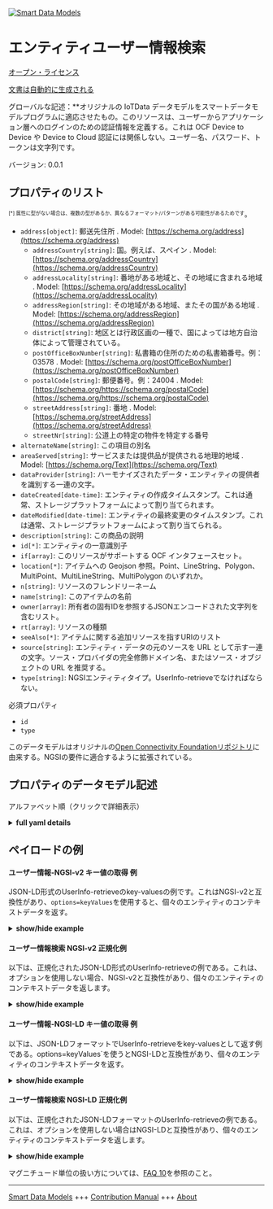 <!-- 10-Header -->  
[![Smart Data Models](https://smartdatamodels.org/wp-content/uploads/2022/01/SmartDataModels_logo.png "Logo")](https://smartdatamodels.org)  
エンティティユーザー情報検索  
==============<!-- /10-Header -->  
<!-- 15-License -->  
[オープン・ライセンス](https://github.com/smart-data-models//dataModel.OCF/blob/master/UserInfo-retrieve/LICENSE.md)  
[文書は自動的に生成される](https://docs.google.com/presentation/d/e/2PACX-1vTs-Ng5dIAwkg91oTTUdt8ua7woBXhPnwavZ0FxgR8BsAI_Ek3C5q97Nd94HS8KhP-r_quD4H0fgyt3/pub?start=false&loop=false&delayms=3000#slide=id.gb715ace035_0_60)  
<!-- /15-License -->  
<!-- 20-Description -->  
グローバルな記述：**オリジナルの IoTData データモデルをスマートデータモデルプログラムに適応させたもの。このリソースは、ユーザーからアプリケーション層へのログインのための認証情報を定義する。これは OCF Device to Device や Device to Cloud 認証には関係しない。ユーザー名、パスワード、トークンは文字列です。  
バージョン: 0.0.1  
<!-- /20-Description -->  
<!-- 30-PropertiesList -->  

## プロパティのリスト  

<sup><sub>[*] 属性に型がない場合は、複数の型があるか、異なるフォーマット/パターンがある可能性があるためです</sub></sup>。  
- `address[object]`: 郵送先住所  . Model: [https://schema.org/address](https://schema.org/address)	- `addressCountry[string]`: 国。例えば、スペイン  . Model: [https://schema.org/addressCountry](https://schema.org/addressCountry)  
	- `addressLocality[string]`: 番地がある地域と、その地域に含まれる地域  . Model: [https://schema.org/addressLocality](https://schema.org/addressLocality)  
	- `addressRegion[string]`: その地域がある地域、またその国がある地域  . Model: [https://schema.org/addressRegion](https://schema.org/addressRegion)  
	- `district[string]`: 地区とは行政区画の一種で、国によっては地方自治体によって管理されている。    
	- `postOfficeBoxNumber[string]`: 私書箱の住所のための私書箱番号。例：03578  . Model: [https://schema.org/postOfficeBoxNumber](https://schema.org/postOfficeBoxNumber)  
	- `postalCode[string]`: 郵便番号。例：24004  . Model: [https://schema.org/https://schema.org/postalCode](https://schema.org/https://schema.org/postalCode)  
	- `streetAddress[string]`: 番地  . Model: [https://schema.org/streetAddress](https://schema.org/streetAddress)  
	- `streetNr[string]`: 公道上の特定の物件を特定する番号    
- `alternateName[string]`: この項目の別名  - `areaServed[string]`: サービスまたは提供品が提供される地理的地域  . Model: [https://schema.org/Text](https://schema.org/Text)- `dataProvider[string]`: ハーモナイズされたデータ・エンティティの提供者を識別する一連の文字。  - `dateCreated[date-time]`: エンティティの作成タイムスタンプ。これは通常、ストレージプラットフォームによって割り当てられます。  - `dateModified[date-time]`: エンティティの最終変更のタイムスタンプ。これは通常、ストレージプラットフォームによって割り当てられる。  - `description[string]`: この商品の説明  - `id[*]`: エンティティの一意識別子  - `if[array]`: このリソースがサポートする OCF インタフェースセット。  - `location[*]`: アイテムへの Geojson 参照。Point、LineString、Polygon、MultiPoint、MultiLineString、MultiPolygon のいずれか。  - `n[string]`: リソースのフレンドリーネーム  - `name[string]`: このアイテムの名前  - `owner[array]`: 所有者の固有IDを参照するJSONエンコードされた文字列を含むリスト。  - `rt[array]`: リソースの種類  - `seeAlso[*]`: アイテムに関する追加リソースを指すURIのリスト  - `source[string]`: エンティティ・データの元のソースを URL として示す一連の文字。ソース・プロバイダの完全修飾ドメイン名、またはソース・オブジェクトの URL を推奨する。  - `type[string]`: NGSIエンティティタイプ。UserInfo-retrieveでなければならない。  <!-- /30-PropertiesList -->  
<!-- 35-RequiredProperties -->  
必須プロパティ  
- `id`  - `type`  <!-- /35-RequiredProperties -->  
<!-- 40-RequiredProperties -->  
このデータモデルはオリジナルの[Open Connectivity Foundationリポジトリ](https://github.com/openconnectivityfoundation/IoTDataModels)に由来する。NGSIの要件に適合するように拡張されている。  
<!-- /40-RequiredProperties -->  
<!-- 50-DataModelHeader -->  
## プロパティのデータモデル記述  
アルファベット順（クリックで詳細表示）  
<!-- /50-DataModelHeader -->  
<!-- 60-ModelYaml -->  
<details><summary><strong>full yaml details</strong></summary>    
```yaml  
UserInfo-retrieve:    
  description: 'Smart Data Models Program adaptation of the original IoTData data Models. This Resource defines credentials for user to application layer login. This does not relate to OCF Device to Device or Device to Cloud authentication. The username, password and token are strings.'    
  properties:    
    address:    
      description: The mailing address    
      properties:    
        addressCountry:    
          description: 'The country. For example, Spain'    
          type: string    
          x-ngsi:    
            model: https://schema.org/addressCountry    
            type: Property    
        addressLocality:    
          description: 'The locality in which the street address is, and which is in the region'    
          type: string    
          x-ngsi:    
            model: https://schema.org/addressLocality    
            type: Property    
        addressRegion:    
          description: 'The region in which the locality is, and which is in the country'    
          type: string    
          x-ngsi:    
            model: https://schema.org/addressRegion    
            type: Property    
        district:    
          description: 'A district is a type of administrative division that, in some countries, is managed by the local government'    
          type: string    
          x-ngsi:    
            type: Property    
        postOfficeBoxNumber:    
          description: 'The post office box number for PO box addresses. For example, 03578'    
          type: string    
          x-ngsi:    
            model: https://schema.org/postOfficeBoxNumber    
            type: Property    
        postalCode:    
          description: 'The postal code. For example, 24004'    
          type: string    
          x-ngsi:    
            model: https://schema.org/https://schema.org/postalCode    
            type: Property    
        streetAddress:    
          description: The street address    
          type: string    
          x-ngsi:    
            model: https://schema.org/streetAddress    
            type: Property    
        streetNr:    
          description: Number identifying a specific property on a public street    
          type: string    
          x-ngsi:    
            type: Property    
      type: object    
      x-ngsi:    
        model: https://schema.org/address    
        type: Property    
    alternateName:    
      description: An alternative name for this item    
      type: string    
      x-ngsi:    
        type: Property    
    areaServed:    
      description: The geographic area where a service or offered item is provided    
      type: string    
      x-ngsi:    
        model: https://schema.org/Text    
        type: Property    
    dataProvider:    
      description: A sequence of characters identifying the provider of the harmonised data entity    
      type: string    
      x-ngsi:    
        type: Property    
    dateCreated:    
      description: Entity creation timestamp. This will usually be allocated by the storage platform    
      format: date-time    
      type: string    
      x-ngsi:    
        type: Property    
    dateModified:    
      description: Timestamp of the last modification of the entity. This will usually be allocated by the storage platform    
      format: date-time    
      type: string    
      x-ngsi:    
        type: Property    
    description:    
      description: A description of this item    
      type: string    
      x-ngsi:    
        type: Property    
    id:    
      anyOf:    
        - description: Identifier format of any NGSI entity    
          maxLength: 256    
          minLength: 1    
          pattern: ^[\w\-\.\{\}\$\+\*\[\]`|~^@!,:\\]+$    
          type: string    
          x-ngsi:    
            type: Property    
        - description: Identifier format of any NGSI entity    
          format: uri    
          type: string    
          x-ngsi:    
            type: Property    
      description: Unique identifier of the entity    
      x-ngsi:    
        type: Property    
    if:    
      description: The OCF Interface set supported by this Resource.    
      items:    
        enum:    
          - oic.if.rw    
          - oic.if.baseline    
        type: string    
      minItems: 2    
      readOnly: true    
      type: array    
      uniqueItems: true    
      x-ngsi:    
        type: Property    
    location:    
      description: 'Geojson reference to the item. It can be Point, LineString, Polygon, MultiPoint, MultiLineString or MultiPolygon'    
      oneOf:    
        - description: Geojson reference to the item. Point    
          properties:    
            bbox:    
              items:    
                type: number    
              minItems: 4    
              type: array    
            coordinates:    
              items:    
                type: number    
              minItems: 2    
              type: array    
            type:    
              enum:    
                - Point    
              type: string    
          required:    
            - type    
            - coordinates    
          title: GeoJSON Point    
          type: object    
          x-ngsi:    
            type: GeoProperty    
        - description: Geojson reference to the item. LineString    
          properties:    
            bbox:    
              items:    
                type: number    
              minItems: 4    
              type: array    
            coordinates:    
              items:    
                items:    
                  type: number    
                minItems: 2    
                type: array    
              minItems: 2    
              type: array    
            type:    
              enum:    
                - LineString    
              type: string    
          required:    
            - type    
            - coordinates    
          title: GeoJSON LineString    
          type: object    
          x-ngsi:    
            type: GeoProperty    
        - description: Geojson reference to the item. Polygon    
          properties:    
            bbox:    
              items:    
                type: number    
              minItems: 4    
              type: array    
            coordinates:    
              items:    
                items:    
                  items:    
                    type: number    
                  minItems: 2    
                  type: array    
                minItems: 4    
                type: array    
              type: array    
            type:    
              enum:    
                - Polygon    
              type: string    
          required:    
            - type    
            - coordinates    
          title: GeoJSON Polygon    
          type: object    
          x-ngsi:    
            type: GeoProperty    
        - description: Geojson reference to the item. MultiPoint    
          properties:    
            bbox:    
              items:    
                type: number    
              minItems: 4    
              type: array    
            coordinates:    
              items:    
                items:    
                  type: number    
                minItems: 2    
                type: array    
              type: array    
            type:    
              enum:    
                - MultiPoint    
              type: string    
          required:    
            - type    
            - coordinates    
          title: GeoJSON MultiPoint    
          type: object    
          x-ngsi:    
            type: GeoProperty    
        - description: Geojson reference to the item. MultiLineString    
          properties:    
            bbox:    
              items:    
                type: number    
              minItems: 4    
              type: array    
            coordinates:    
              items:    
                items:    
                  items:    
                    type: number    
                  minItems: 2    
                  type: array    
                minItems: 2    
                type: array    
              type: array    
            type:    
              enum:    
                - MultiLineString    
              type: string    
          required:    
            - type    
            - coordinates    
          title: GeoJSON MultiLineString    
          type: object    
          x-ngsi:    
            type: GeoProperty    
        - description: Geojson reference to the item. MultiLineString    
          properties:    
            bbox:    
              items:    
                type: number    
              minItems: 4    
              type: array    
            coordinates:    
              items:    
                items:    
                  items:    
                    items:    
                      type: number    
                    minItems: 2    
                    type: array    
                  minItems: 4    
                  type: array    
                type: array    
              type: array    
            type:    
              enum:    
                - MultiPolygon    
              type: string    
          required:    
            - type    
            - coordinates    
          title: GeoJSON MultiPolygon    
          type: object    
          x-ngsi:    
            type: GeoProperty    
      x-ngsi:    
        type: GeoProperty    
    n:    
      description: Friendly name of the Resource    
      maxLength: 64    
      readOnly: true    
      type: string    
      x-ngsi:    
        type: Property    
    name:    
      description: The name of this item    
      type: string    
      x-ngsi:    
        type: Property    
    owner:    
      description: A List containing a JSON encoded sequence of characters referencing the unique Ids of the owner(s)    
      items:    
        anyOf:    
          - description: Identifier format of any NGSI entity    
            maxLength: 256    
            minLength: 1    
            pattern: ^[\w\-\.\{\}\$\+\*\[\]`|~^@!,:\\]+$    
            type: string    
            x-ngsi:    
              type: Property    
          - description: Identifier format of any NGSI entity    
            format: uri    
            type: string    
            x-ngsi:    
              type: Property    
        description: Unique identifier of the entity    
        x-ngsi:    
          type: Property    
      type: array    
      x-ngsi:    
        type: Property    
    rt:    
      description: The Resource Type.    
      items:    
        enum:    
          - oic.r.userinfo    
        maxLength: 64    
        type: string    
      minItems: 1    
      readOnly: true    
      type: array    
      uniqueItems: true    
      x-ngsi:    
        type: Property    
    seeAlso:    
      description: list of uri pointing to additional resources about the item    
      oneOf:    
        - items:    
            format: uri    
            type: string    
          minItems: 1    
          type: array    
        - format: uri    
          type: string    
      x-ngsi:    
        type: Property    
    source:    
      description: 'A sequence of characters giving the original source of the entity data as a URL. Recommended to be the fully qualified domain name of the source provider, or the URL to the source object'    
      type: string    
      x-ngsi:    
        type: Property    
    type:    
      description: NGSI entity type. It has to be UserInfo-retrieve    
      enum:    
        - UserInfo-retrieve    
      type: string    
      x-ngsi:    
        type: Property    
  required:    
    - id    
    - type    
  type: object    
  x-derived-from: https://github.com/OpenInterConnect/IoTDataModels/blob/master/UserInfo-retrieveResURI.swagger.json    
  x-disclaimer: 'Redistribution and use in source and binary forms, with or without modification, are permitted  provided that the license conditions are met. Copyleft (c) 2022 Contributors to Smart Data Models Program'    
  x-license-url: https://github.com/smart-data-models/dataModel.OCF/blob/master/UserInfo-retrieve/LICENSE.md    
  x-model-schema: https://smart-data-models.github.io/dataModel.IoTDataModels/UserInfo-retrieve/schema.json    
  x-model-tags: OCF    
  x-version: 0.0.1    
```  
</details>    
<!-- /60-ModelYaml -->  
<!-- 70-MiddleNotes -->  
<!-- /70-MiddleNotes -->  
<!-- 80-Examples -->  
## ペイロードの例  
#### ユーザー情報-NGSI-v2 キー値の取得 例  
JSON-LD形式のUserInfo-retrieveのkey-valuesの例です。これはNGSI-v2と互換性があり、`options=keyValues`を使用すると、個々のエンティティのコンテキストデータを返す。  
<details><summary><strong>show/hide example</strong></summary>    
```json  
{  
    "id": "urn:ngsi-ld:UserInfo-retrieve:id:TXBY:45705242",  
    "dateCreated": "1990-06-22T01:09:44Z",  
    "dateModified": "1999-02-06T18:19:13Z",  
    "source": "Bag finally challenge win the. Where apply practice support test image. Professor speak fire interesting light politics.",  
    "name": "Cons",  
    "alternateName": "Leader agency serious fact and deal sort but. Reach past sister realize away mouth. School shake defense interest.",  
    "description": "Laugh western for cold performance off. During hard century discuss read clear.",  
    "dataProvider": "Less appear long whom result economy both. Who turn step professor team. Ok expect art federal military fly. Fact thing religious task clear.",  
    "owner": [  
        "urn:ngsi-ld:UserInfo-retrieve:items:QXBB:34998933",  
        "urn:ngsi-ld:UserInfo-retrieve:items:MBIL:67490912"  
    ],  
    "seeAlso": [  
        "urn:ngsi-ld:UserInfo-retrieve:items:YJSI:71607452"  
    ],  
    "location": {  
        "type": "Point",  
        "coordinates": [  
            -42.7967495,  
            -34.967117  
        ]  
    },  
    "address": {  
        "streetAddress": "Exactly score cut care do. Personal dream leader end address week.",  
        "addressLocality": "Require moment nice i",  
        "addressRegion": "Ago herself edge under. His spec",  
        "addressCountry": "Force environment tax audience majority. Note office sea ge",  
        "postalCode": "Leg kitchen do teach boy federal. Word response yeah. Another wonder wo",  
        "postOfficeBoxNumber": "Now machine level far song ask treatment. Green mouth close only arm lead participant.",  
        "streetNr": "Particular bag suggest free drive teach. Each another picture view letter vote movement.",  
        "district": "Thus important think goal author husband strategy. Understand war next rule n"  
    },  
    "areaServed": "Free information hair choose system factor. O",  
    "rt": [  
        "oic.r.userinfo"  
    ],  
    "n": "How real economy manag",  
    "if": [  
        "oic.if.rw",  
        "oic.if.baseline"  
    ],  
    "type": "UserInfo-retrieve"  
}  
```  
</details>  
#### ユーザー情報検索 NGSI-v2 正規化例  
以下は、正規化されたJSON-LD形式のUserInfo-retrieveの例である。これは、オプションを使用しない場合、NGSI-v2と互換性があり、個々のエンティティのコンテキストデータを返します。  
<details><summary><strong>show/hide example</strong></summary>    
```json  
{  
    "id": "urn:ngsi-ld:UserInfo-retrieve:id:TXBY:45705242",  
    "dateCreated": {  
        "type": "DateTime",  
        "value": "1990-06-22T01:09:44Z"  
    },  
    "dateModified": {  
        "type": "DateTime",  
        "value": "1999-02-06T18:19:13Z"  
    },  
    "source": {  
        "type": "Text",  
        "value": "Bag finally challenge win the. Where apply practice support test image. Professor speak fire interesting light politics."  
    },  
    "name": {  
        "type": "Text",  
        "value": "Cons"  
    },  
    "alternateName": {  
        "type": "Text",  
        "value": "Leader agency serious fact and deal sort but. Reach past sister realize away mouth. School shake defense interest."  
    },  
    "description": {  
        "type": "Text",  
        "value": "Laugh western for cold performance off. During hard century discuss read clear."  
    },  
    "dataProvider": {  
        "type": "Text",  
        "value": "Less appear long whom result economy both. Who turn step professor team. Ok expect art federal military fly. Fact thing religious task clear."  
    },  
    "owner": {  
        "type": "StructuredValue",  
        "value": [  
            "urn:ngsi-ld:UserInfo-retrieve:items:QXBB:34998933",  
            "urn:ngsi-ld:UserInfo-retrieve:items:MBIL:67490912"  
        ]  
    },  
    "seeAlso": {  
        "type": "StructuredValue",  
        "value": [  
            "urn:ngsi-ld:UserInfo-retrieve:items:YJSI:71607452"  
        ]  
    },  
    "location": {  
        "type": "geo:json",  
        "value": {  
            "type": "Point",  
            "coordinates": [  
                -42.7967495,  
                -34.967117  
            ]  
        }  
    },  
    "address": {  
        "type": "StructuredValue",  
        "value": {  
            "streetAddress": "Exactly score cut care do. Personal dream leader end address week.",  
            "addressLocality": "Require moment nice i",  
            "addressRegion": "Ago herself edge under. His spec",  
            "addressCountry": "Force environment tax audience majority. Note office sea ge",  
            "postalCode": "Leg kitchen do teach boy federal. Word response yeah. Another wonder wo",  
            "postOfficeBoxNumber": "Now machine level far song ask treatment. Green mouth close only arm lead participant.",  
            "streetNr": "Particular bag suggest free drive teach. Each another picture view letter vote movement.",  
            "district": "Thus important think goal author husband strategy. Understand war next rule n"  
        }  
    },  
    "areaServed": {  
        "type": "Text",  
        "value": "Free information hair choose system factor. O"  
    },  
    "rt": {  
        "type": "StructuredValue",  
        "value": [  
            "oic.r.userinfo"  
        ]  
    },  
    "n": {  
        "type": "Text",  
        "value": "How real economy manag"  
    },  
    "if": {  
        "type": "StructuredValue",  
        "value": [  
            "oic.if.rw",  
            "oic.if.baseline"  
        ]  
    },  
    "type": "UserInfo-retrieve"  
}  
```  
</details>  
#### ユーザー情報-NGSI-LD キー値の取得 例  
以下は、JSON-LDフォーマットでUserInfo-retrieveをkey-valuesとして返す例である。options=keyValues`を使うとNGSI-LDと互換性があり、個々のエンティティのコンテキストデータを返す。  
<details><summary><strong>show/hide example</strong></summary>    
```json  
{  
    "id": "urn:ngsi-ld:UserInfo-retrieve:id:TXBY:45705242",  
    "dateCreated": "1990-06-22T01:09:44Z",  
    "dateModified": "1999-02-06T18:19:13Z",  
    "source": "Bag finally challenge win the. Where apply practice support test image. Professor speak fire interesting light politics.",  
    "name": "Cons",  
    "alternateName": "Leader agency serious fact and deal sort but. Reach past sister realize away mouth. School shake defense interest.",  
    "description": "Laugh western for cold performance off. During hard century discuss read clear.",  
    "dataProvider": "Less appear long whom result economy both. Who turn step professor team. Ok expect art federal military fly. Fact thing religious task clear.",  
    "owner": [  
        "urn:ngsi-ld:UserInfo-retrieve:items:QXBB:34998933",  
        "urn:ngsi-ld:UserInfo-retrieve:items:MBIL:67490912"  
    ],  
    "seeAlso": [  
        "urn:ngsi-ld:UserInfo-retrieve:items:YJSI:71607452"  
    ],  
    "location": {  
        "type": "Point",  
        "coordinates": [  
            -42.7967495,  
            -34.967117  
        ]  
    },  
    "address": {  
        "streetAddress": "Exactly score cut care do. Personal dream leader end address week.",  
        "addressLocality": "Require moment nice i",  
        "addressRegion": "Ago herself edge under. His spec",  
        "addressCountry": "Force environment tax audience majority. Note office sea ge",  
        "postalCode": "Leg kitchen do teach boy federal. Word response yeah. Another wonder wo",  
        "postOfficeBoxNumber": "Now machine level far song ask treatment. Green mouth close only arm lead participant.",  
        "streetNr": "Particular bag suggest free drive teach. Each another picture view letter vote movement.",  
        "district": "Thus important think goal author husband strategy. Understand war next rule n"  
    },  
    "areaServed": "Free information hair choose system factor. O",  
    "rt": [  
        "oic.r.userinfo"  
    ],  
    "n": "How real economy manag",  
    "if": [  
        "oic.if.rw",  
        "oic.if.baseline"  
    ],  
    "type": "UserInfo-retrieve",  
    "@context": [  
        "https://smartdatamodels.org/context.jsonld"  
    ]  
}  
```  
</details>  
#### ユーザー情報検索 NGSI-LD 正規化例  
以下は、正規化されたJSON-LDフォーマットのUserInfo-retrieveの例である。これは、オプションを使用しない場合はNGSI-LDと互換性があり、個々のエンティティのコンテキストデータを返します。  
<details><summary><strong>show/hide example</strong></summary>    
```json  
{  
    "id": "urn:ngsi-ld:UserInfo-retrieve:id:TXBY:45705242",  
    "dateCreated": {  
        "type": "Property",  
        "value": {  
            "@type": "DateTime",  
            "@value": "1990-06-22T01:09:44Z"  
        }  
    },  
    "dateModified": {  
        "type": "Property",  
        "value": {  
            "@type": "DateTime",  
            "@value": "1999-02-06T18:19:13Z"  
        }  
    },  
    "source": {  
        "type": "Property",  
        "value": "Bag finally challenge win the. Where apply practice support test image. Professor speak fire interesting light politics."  
    },  
    "name": {  
        "type": "Property",  
        "value": "Cons"  
    },  
    "alternateName": {  
        "type": "Property",  
        "value": "Leader agency serious fact and deal sort but. Reach past sister realize away mouth. School shake defense interest."  
    },  
    "description": {  
        "type": "Property",  
        "value": "Laugh western for cold performance off. During hard century discuss read clear."  
    },  
    "dataProvider": {  
        "type": "Property",  
        "value": "Less appear long whom result economy both. Who turn step professor team. Ok expect art federal military fly. Fact thing religious task clear."  
    },  
    "owner": {  
        "type": "Property",  
        "value": [  
            "urn:ngsi-ld:UserInfo-retrieve:items:QXBB:34998933",  
            "urn:ngsi-ld:UserInfo-retrieve:items:MBIL:67490912"  
        ]  
    },  
    "seeAlso": {  
        "type": "Property",  
        "value": [  
            "urn:ngsi-ld:UserInfo-retrieve:items:YJSI:71607452"  
        ]  
    },  
    "location": {  
        "type": "GeoProperty",  
        "value": {  
            "type": "Point",  
            "coordinates": [  
                -42.7967495,  
                -34.967117  
            ]  
        }  
    },  
    "address": {  
        "type": "Property",  
        "value": {  
            "streetAddress": "Exactly score cut care do. Personal dream leader end address week.",  
            "addressLocality": "Require moment nice i",  
            "addressRegion": "Ago herself edge under. His spec",  
            "addressCountry": "Force environment tax audience majority. Note office sea ge",  
            "postalCode": "Leg kitchen do teach boy federal. Word response yeah. Another wonder wo",  
            "postOfficeBoxNumber": "Now machine level far song ask treatment. Green mouth close only arm lead participant.",  
            "streetNr": "Particular bag suggest free drive teach. Each another picture view letter vote movement.",  
            "district": "Thus important think goal author husband strategy. Understand war next rule n"  
        }  
    },  
    "areaServed": {  
        "type": "Property",  
        "value": "Free information hair choose system factor. O"  
    },  
    "rt": {  
        "type": "Property",  
        "value": [  
            "oic.r.userinfo"  
        ]  
    },  
    "n": {  
        "type": "Property",  
        "value": "How real economy manag"  
    },  
    "if": {  
        "type": "Property",  
        "value": [  
            "oic.if.rw",  
            "oic.if.baseline"  
        ]  
    },  
    "type": "UserInfo-retrieve",  
    "@context": [  
        "https://smartdatamodels.org/context.jsonld"  
    ]  
}  
```  
</details><!-- /80-Examples -->  
<!-- 90-FooterNotes -->  
<!-- /90-FooterNotes -->  
<!-- 95-Units -->  
マグニチュード単位の扱い方については、[FAQ 10](https://smartdatamodels.org/index.php/faqs/)を参照のこと。  
<!-- /95-Units -->  
<!-- 97-LastFooter -->  
---  
[Smart Data Models](https://smartdatamodels.org) +++ [Contribution Manual](https://bit.ly/contribution_manual) +++ [About](https://bit.ly/Introduction_SDM)<!-- /97-LastFooter -->  
